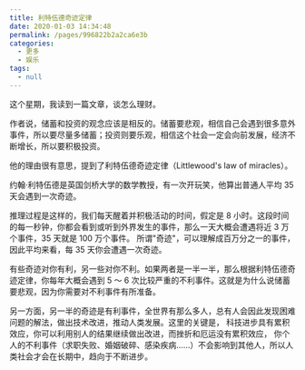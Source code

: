```yaml
---
title: 利特伍德奇迹定律
date: 2020-01-03 14:34:48
permalink: /pages/996822b2a2ca6e3b
categories:
  - 更多
  - 娱乐
tags:
  - null
---
```


这个星期，我读到一篇文章，谈怎么理财。

作者说，储蓄和投资的观念应该是相反的。储蓄要悲观，相信自己会遇到很多意外事件，所以要尽量多储蓄；投资则要乐观，相信这个社会一定会向前发展，经济不断增长，所以要积极投资。

他的理由很有意思，提到了利特伍德奇迹定律（Littlewood's law of miracles）。

约翰·利特伍德是英国剑桥大学的数学教授，有一次开玩笑，他算出普通人平均 35 天会遇到一次奇迹。

推理过程是这样的，我们每天醒着并积极活动的时间，假定是 8 小时。这段时间的每一秒钟，你都会看到或听到外界发生的事件，那么一天大概会遭遇将近 3 万个事件，35 天就是 100 万个事件。 所谓"奇迹"，可以理解成百万分之一的事件，因此平均来看，每 35 天你会遭遇一次奇迹。

有些奇迹对你有利，另一些对你不利。如果两者是一半一半，那么根据利特伍德奇迹定律，你每年大概会遇到 5 ～ 6 次比较严重的不利事件。这就是为什么说储蓄要悲观，因为你需要对不利事件有所准备。

另一方面，另一半的奇迹是有利事件，全世界有那么多人，总有人会因此发现困难问题的解法，做出技术改进，推动人类发展。这里的关键是， 科技进步具有累积效应，你可以利用别人的结果继续做出改进，而挫折和厄运没有累积效应， 你个人的不利事件（求职失败、婚姻破碎、感染疾病......）不会影响到其他人，所以人类社会才会在长期中，趋向于不断进步。
